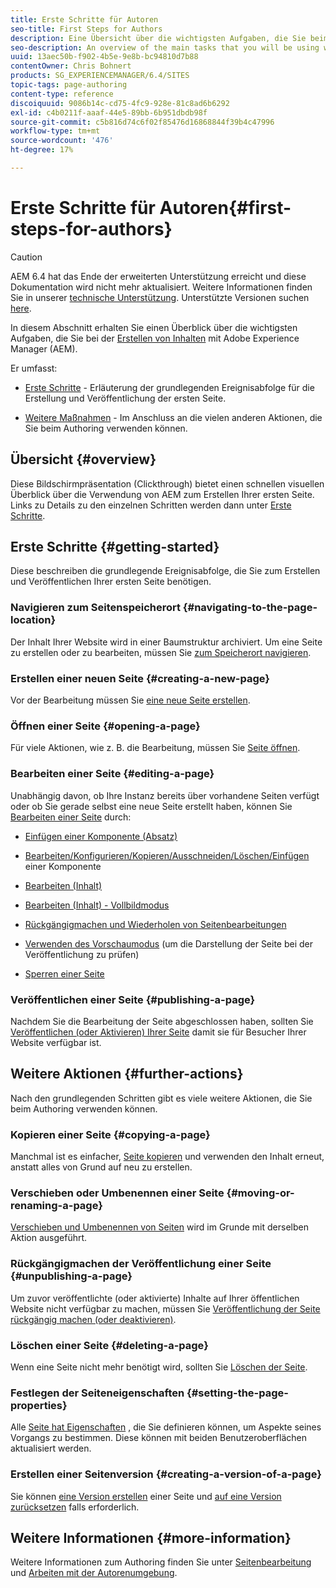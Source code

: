 ```yaml
---
title: Erste Schritte für Autoren
seo-title: First Steps for Authors
description: Eine Übersicht über die wichtigsten Aufgaben, die Sie beim Erstellen von Inhalten mit AEM verwenden werden
seo-description: An overview of the main tasks that you will be using when starting to author content with AEM
uuid: 13aec50b-f902-4b5e-9e8b-bc94810d7b88
contentOwner: Chris Bohnert
products: SG_EXPERIENCEMANAGER/6.4/SITES
topic-tags: page-authoring
content-type: reference
discoiquuid: 9086b14c-cd75-4fc9-928e-81c8ad6b6292
exl-id: c4b0211f-aaaf-44e5-89bb-6b951dbdb98f
source-git-commit: c5b816d74c6f02f85476d16868844f39b4c47996
workflow-type: tm+mt
source-wordcount: '476'
ht-degree: 17%

---
```


# Erste Schritte für Autoren{#first-steps-for-authors}

>[!CAUTION]
>
>AEM 6.4 hat das Ende der erweiterten Unterstützung erreicht und diese Dokumentation wird nicht mehr aktualisiert. Weitere Informationen finden Sie in unserer [technische Unterstützung](https://helpx.adobe.com/de/support/programs/eol-matrix.html). Unterstützte Versionen suchen [here](https://experienceleague.adobe.com/docs/?lang=de).

In diesem Abschnitt erhalten Sie einen Überblick über die wichtigsten Aufgaben, die Sie bei der [Erstellen von Inhalten](/help/sites-authoring/author.md#concept-of-authoring-and-publishing) mit Adobe Experience Manager (AEM).

Er umfasst:

* [Erste Schritte](#getting-started) - Erläuterung der grundlegenden Ereignisabfolge für die Erstellung und Veröffentlichung der ersten Seite.

* [Weitere Maßnahmen](#further-actions) - Im Anschluss an die vielen anderen Aktionen, die Sie beim Authoring verwenden können.

## Übersicht {#overview}

Diese Bildschirmpräsentation (Clickthrough) bietet einen schnellen visuellen Überblick über die Verwendung von AEM zum Erstellen Ihrer ersten Seite. Links zu Details zu den einzelnen Schritten werden dann unter [Erste Schritte](#getting-started).

## Erste Schritte {#getting-started}

Diese beschreiben die grundlegende Ereignisabfolge, die Sie zum Erstellen und Veröffentlichen Ihrer ersten Seite benötigen.

### Navigieren zum Seitenspeicherort {#navigating-to-the-page-location}

Der Inhalt Ihrer Website wird in einer Baumstruktur archiviert. Um eine Seite zu erstellen oder zu bearbeiten, müssen Sie [zum Speicherort navigieren](/help/sites-authoring/basic-handling.md#viewing-and-selecting-resources).

### Erstellen einer neuen Seite {#creating-a-new-page}

Vor der Bearbeitung müssen Sie [eine neue Seite erstellen](/help/sites-authoring/managing-pages.md#creating-a-new-page).

### Öffnen einer Seite {#opening-a-page}

Für viele Aktionen, wie z. B. die Bearbeitung, müssen Sie [Seite öffnen](/help/sites-authoring/managing-pages.md#opening-a-page-for-editing).

### Bearbeiten einer Seite {#editing-a-page}

Unabhängig davon, ob Ihre Instanz bereits über vorhandene Seiten verfügt oder ob Sie gerade selbst eine neue Seite erstellt haben, können Sie [Bearbeiten einer Seite](/help/sites-authoring/editing-content.md) durch:

* [Einfügen einer Komponente (Absatz)](/help/sites-authoring/editing-content.md#inserting-a-component)
* [Bearbeiten/Konfigurieren/Kopieren/Ausschneiden/Löschen/Einfügen](/help/sites-authoring/editing-content.md#edit-configure-copy-cut-delete-paste) einer Komponente
* [Bearbeiten (Inhalt)](/help/sites-authoring/editing-content.md#edit-content)
* [Bearbeiten (Inhalt) - Vollbildmodus](/help/sites-authoring/editing-content.md#edit-content-full-screen-mode)

* [Rückgängigmachen und Wiederholen von Seitenbearbeitungen](/help/sites-authoring/editing-content.md#undoing-and-redoing-page-edits)
* [Verwenden des Vorschaumodus](/help/sites-authoring/editing-content.md#preview-mode) (um die Darstellung der Seite bei der Veröffentlichung zu prüfen)
* [Sperren einer Seite](/help/sites-authoring/editing-content.md#locking-a-page)

### Veröffentlichen einer Seite {#publishing-a-page}

Nachdem Sie die Bearbeitung der Seite abgeschlossen haben, sollten Sie [Veröffentlichen (oder Aktivieren) Ihrer Seite](/help/sites-authoring/publishing-pages.md) damit sie für Besucher Ihrer Website verfügbar ist.

## Weitere Aktionen {#further-actions}

Nach den grundlegenden Schritten gibt es viele weitere Aktionen, die Sie beim Authoring verwenden können.

### Kopieren einer Seite {#copying-a-page}

Manchmal ist es einfacher, [Seite kopieren](/help/sites-authoring/managing-pages.md#copying-and-pasting-a-page) und verwenden den Inhalt erneut, anstatt alles von Grund auf neu zu erstellen.

### Verschieben oder Umbenennen einer Seite {#moving-or-renaming-a-page}

[Verschieben und Umbenennen von Seiten](/help/sites-authoring/managing-pages.md#moving-or-renaming-a-page) wird im Grunde mit derselben Aktion ausgeführt.

### Rückgängigmachen der Veröffentlichung einer Seite {#unpublishing-a-page}

Um zuvor veröffentlichte (oder aktivierte) Inhalte auf Ihrer öffentlichen Website nicht verfügbar zu machen, müssen Sie [Veröffentlichung der Seite rückgängig machen (oder deaktivieren)](/help/sites-authoring/publishing-pages.md).

### Löschen einer Seite {#deleting-a-page}

Wenn eine Seite nicht mehr benötigt wird, sollten Sie [Löschen der Seite](/help/sites-authoring/managing-pages.md#deleting-a-page).

### Festlegen der Seiteneigenschaften {#setting-the-page-properties}

Alle [Seite hat Eigenschaften](/help/sites-authoring/editing-page-properties.md) , die Sie definieren können, um Aspekte seines Vorgangs zu bestimmen. Diese können mit beiden Benutzeroberflächen aktualisiert werden.

### Erstellen einer Seitenversion {#creating-a-version-of-a-page}

Sie können [eine Version erstellen](/help/sites-authoring/working-with-page-versions.md#creating-a-new-version) einer Seite und [auf eine Version zurücksetzen](/help/sites-authoring/working-with-page-versions.md#reverting-to-a-page-version) falls erforderlich.

## Weitere Informationen {#more-information}

Weitere Informationen zum Authoring finden Sie unter [Seitenbearbeitung](/help/sites-authoring/author-environment-tools.md) und [Arbeiten mit der Autorenumgebung](/help/sites-authoring/home.md).

